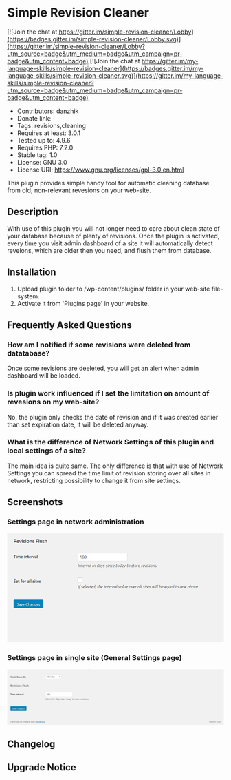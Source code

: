 # Simple Revision Cleaner

[![Join the chat at https://gitter.im/simple-revision-cleaner/Lobby](https://badges.gitter.im/simple-revision-cleaner/Lobby.svg)](https://gitter.im/simple-revision-cleaner/Lobby?utm_source=badge&utm_medium=badge&utm_campaign=pr-badge&utm_content=badge) [![Join the chat at https://gitter.im/my-language-skills/simple-revision-cleaner](https://badges.gitter.im/my-language-skills/simple-revision-cleaner.svg)](https://gitter.im/my-language-skills/simple-revision-cleaner?utm_source=badge&utm_medium=badge&utm_campaign=pr-badge&utm_content=badge)

* Contributors: danzhik
* Donate link: 
* Tags: revisions,cleaning
* Requires at least: 3.0.1
* Tested up to: 4.9.6
* Requires PHP: 7.2.0
* Stable tag: 1.0
* License: GNU 3.0
* License URI: https://www.gnu.org/licenses/gpl-3.0.en.html
 
This plugin provides simple handy tool for automatic cleaning database from old, non-relevant revesions on your web-site.
 
## Description 
 
With use of this plugin you will not longer need to care about clean state of your database because of plenty of revisions. Once the plugin is activated, every time you visit admin dashboard of a site it will automatically detect reveions, which are older then you need, and flush them from database.
 
## Installation 
 
1. Upload plugin folder to /wp-content/plugins/ folder in your web-site file-system.
1. Activate it from 'Plugins page' in your website.
 
## Frequently Asked Questions 
 
### How am I notified if some revisions were deleted from datatabase? 

Once some revisions are deeleted, you will get an alert when admin dashboard will be loaded.

### Is plugin work influenced if I set the limitation on amount of revesions on my web-site? 
 
No, the plugin only checks the date of revision and if it was created earlier than set expiration date, it will be deleted anyway.

### What is the difference of Network Settings of this plugin and local settings of a site? 

The main idea is quite same. The only difference is that with use of Network Settings you can spread the time limit of revision storing over all sites in network, restricting possibility to change it from site settings.
 
## Screenshots 

### Settings page in network administration
![Settings Page Network](/assets/screenshot-2.png)
 
### Settings page in single site (General Settings page)
![Settings Page](/assets/screenshot-1.png) 

 
## Changelog 
 

 
## Upgrade Notice 
